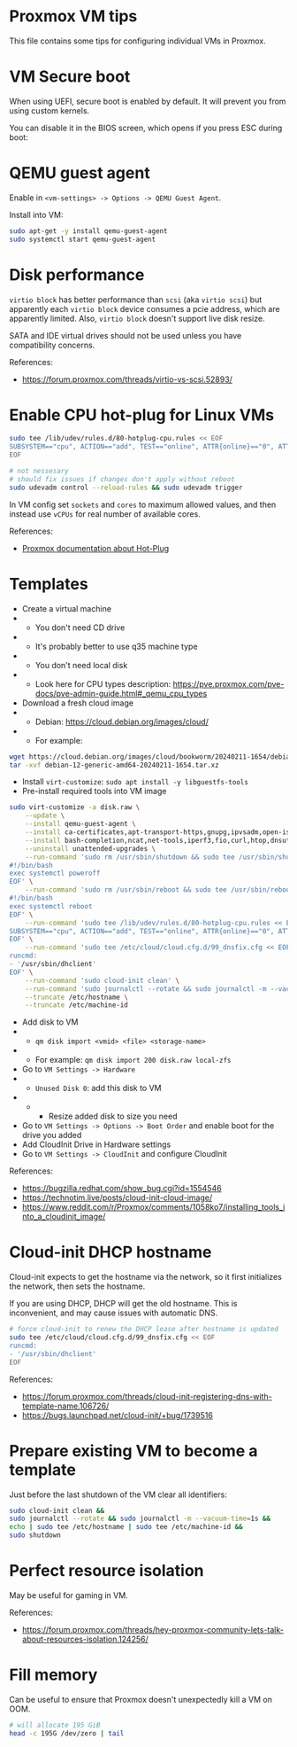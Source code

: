 
# Proxmox VM tips

This file contains some tips for configuring individual VMs in Proxmox.

# VM Secure boot

When using UEFI, secure boot is enabled by default.
It will prevent you from using custom kernels.

You can disable it in the BIOS screen, which opens if you press ESC during boot:

# QEMU guest agent

Enable in `<vm-settings> -> Options -> QEMU Guest Agent`.

Install into VM:

```bash
sudo apt-get -y install qemu-guest-agent
sudo systemctl start qemu-guest-agent
```

# Disk performance

`virtio block` has better performance than `scsi` (aka `virtio scsi`)
but apparently each `virtio block` device consumes a pcie address,
which are apparently limited.
Also, `virtio block` doesn't support live disk resize.

SATA and IDE virtual drives should not be used unless you have compatibility concerns.

References:
- https://forum.proxmox.com/threads/virtio-vs-scsi.52893/

# Enable CPU hot-plug for Linux VMs

```bash
sudo tee /lib/udev/rules.d/80-hotplug-cpu.rules << EOF
SUBSYSTEM=="cpu", ACTION=="add", TEST=="online", ATTR{online}=="0", ATTR{online}="1"
EOF

# not nessesary
# should fix issues if changes don't apply without reboot
sudo udevadm control --reload-rules && sudo udevadm trigger
```

In VM config set `sockets` and `cores` to maximum allowed values,
and then instead use `vCPUs` for real number of available cores.

References:
- [Proxmox documentation about Hot-Plug](https://pve.proxmox.com/wiki/Hotplug_(qemu_disk,nic,cpu,memory)#CPU_and_Memory_Hotplug)

# Templates

- Create a virtual machine
- - You don't need CD drive
- - It's probably better to use q35 machine type
- - You don't need local disk
- - Look here for CPU types description: https://pve.proxmox.com/pve-docs/pve-admin-guide.html#_qemu_cpu_types
- Download a fresh cloud image
- - Debian: https://cloud.debian.org/images/cloud/
- - For example:
```bash
wget https://cloud.debian.org/images/cloud/bookworm/20240211-1654/debian-12-generic-amd64-20240211-1654.tar.xz
tar -xvf debian-12-generic-amd64-20240211-1654.tar.xz
```
- Install `virt-customize`: `sudo apt install -y libguestfs-tools`
- Pre-install required tools into VM image
```bash
sudo virt-customize -a disk.raw \
    --update \
    --install qemu-guest-agent \
    --install ca-certificates,apt-transport-https,gnupg,ipvsadm,open-iscsi,nfs-common,cachefilesd \
    --install bash-completion,ncat,net-tools,iperf3,fio,curl,htop,dnsutils,iotop,sysstat \
    --uninstall unattended-upgrades \
    --run-command 'sudo rm /usr/sbin/shutdown && sudo tee /usr/sbin/shutdown << EOF && sudo chmod 755 /usr/sbin/shutdown
#!/bin/bash
exec systemctl poweroff
EOF' \
    --run-command 'sudo rm /usr/sbin/reboot && sudo tee /usr/sbin/reboot << EOF && sudo chmod 755 /usr/sbin/reboot
#!/bin/bash
exec systemctl reboot
EOF' \
    --run-command 'sudo tee /lib/udev/rules.d/80-hotplug-cpu.rules << EOF
SUBSYSTEM=="cpu", ACTION=="add", TEST=="online", ATTR{online}=="0", ATTR{online}="1"
EOF' \
    --run-command 'sudo tee /etc/cloud/cloud.cfg.d/99_dnsfix.cfg << EOF
runcmd:
- '/usr/sbin/dhclient'
EOF' \
    --run-command 'sudo cloud-init clean' \
    --run-command 'sudo journalctl --rotate && sudo journalctl -m --vacuum-time=1s' \
    --truncate /etc/hostname \
    --truncate /etc/machine-id
```
- Add disk to VM
- - `qm disk import <vmid> <file> <storage-name>`
- - For example: `qm disk import 200 disk.raw local-zfs`
- Go to `VM Settings -> Hardware`
- - `Unused Disk 0`: add this disk to VM
- - - Resize added disk to size you need
- Go to `VM Settings -> Options -> Boot Order` and enable boot for the drive you added
- Add CloudInit Drive in Hardware settings
- Go to `VM Settings -> CloudInit` and configure CloudInit

References:
- https://bugzilla.redhat.com/show_bug.cgi?id=1554546
- https://technotim.live/posts/cloud-init-cloud-image/
- https://www.reddit.com/r/Proxmox/comments/1058ko7/installing_tools_into_a_cloudinit_image/

# Cloud-init DHCP hostname

Cloud-init expects to get the hostname via the network,
so it first initializes the network, then sets the hostname.

If you are using DHCP, DHCP will get the old hostname.
This is inconvenient, and may cause issues with automatic DNS.

```bash
# force cloud-init to renew the DHCP lease after hostname is updated
sudo tee /etc/cloud/cloud.cfg.d/99_dnsfix.cfg << EOF
runcmd:
- '/usr/sbin/dhclient'
EOF
```

References:
- https://forum.proxmox.com/threads/cloud-init-registering-dns-with-template-name.106726/
- https://bugs.launchpad.net/cloud-init/+bug/1739516

# Prepare existing VM to become a template

Just before the last shutdown of the VM clear all identifiers:

```bash
sudo cloud-init clean &&
sudo journalctl --rotate && sudo journalctl -m --vacuum-time=1s &&
echo | sudo tee /etc/hostname | sudo tee /etc/machine-id &&
sudo shutdown
```

# Perfect resource isolation

May be useful for gaming in VM.

References:
- https://forum.proxmox.com/threads/hey-proxmox-community-lets-talk-about-resources-isolation.124256/

# Fill memory

Can be useful to ensure that Proxmox doesn't unexpectedly kill a VM on OOM.

```bash
# will allocate 195 GiB
head -c 195G /dev/zero | tail
```
